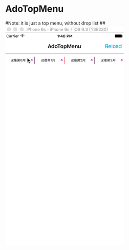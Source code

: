 # AdoTopMenu
#Note: it is just a top menu, without drop list
##![AdoTopMenu](https://github.com/Nododo/AdoTopMenu/blob/master/AdoTopMenu/AdoTopMenu.gif)
